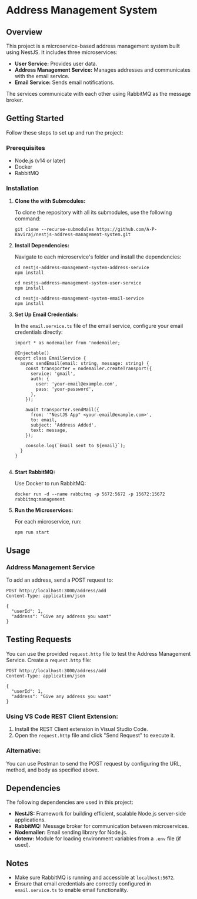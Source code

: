 # Address Management System

## Overview

This project is a microservice-based address management system built using NestJS. It includes three microservices:

-   **User Service:** Provides user data.
-   **Address Management Service:** Manages addresses and communicates with the email service.
-   **Email Service:** Sends email notifications.

The services communicate with each other using RabbitMQ as the message broker.

## Getting Started

Follow these steps to set up and run the project:

### Prerequisites

-   Node.js (v14 or later)
-   Docker
-   RabbitMQ

### Installation

1.  **Clone the with Submodules:**
   
    To clone the repository with all its submodules, use the following command:
    ```
    git clone --recurse-submodules https://github.com/A-P-Kaviraj/nestjs-address-management-system.git
    ```
    
3.  **Install Dependencies:**
    
    Navigate to each microservice's folder and install the dependencies:
    
    ```
    cd nestjs-address-management-system-address-service
    npm install
    ```
    ```
    cd nestjs-address-management-system-user-service
    npm install
    ```
    ```
    cd nestjs-address-management-system-email-service
    npm install
    ```
4.  **Set Up Email Credentials:**
    
    In the `email.service.ts` file of the email service, configure your email credentials directly:
    ```
    import * as nodemailer from 'nodemailer;
    
    @Injectable()
    export class EmailService {
      async sendEmail(email: string, message: string) {
        const transporter = nodemailer.createTransport({
          service: 'gmail',
          auth: {
            user: 'your-email@example.com',
            pass: 'your-password',
          },
        });
    
        await transporter.sendMail({
          from: '"NestJS App" <your-email@example.com>',
          to: email,
          subject: 'Address Added',
          text: message,
        });
    
        console.log(`Email sent to ${email}`);
      }
    }
   
    
5.  **Start RabbitMQ:**
    
    Use Docker to run RabbitMQ:
    
	   ```
	   docker run -d --name rabbitmq -p 5672:5672 -p 15672:15672 rabbitmq:management
	  ```
    
6.  **Run the Microservices:**
    
    For each microservice, run:
    
    ```
    npm run start
    ```
## Usage

### Address Management Service

To add an address, send a POST request to:

```
POST http://localhost:3000/address/add
Content-Type: application/json

{
  "userId": 1,
  "address": "Give any address you want"
}
```
## Testing Requests

You can use the provided `request.http` file to test the Address Management Service.
Create a `request.http` file:

```
POST http://localhost:3000/address/add
Content-Type: application/json

{
  "userId": 1,
  "address": "Give any address you want"
}
```

### Using VS Code REST Client Extension:

1.  Install the REST Client extension in Visual Studio Code.
2.  Open the `request.http` file and click "Send Request" to execute it.

### Alternative:

You can use Postman to send the POST request by configuring the URL, method, and body as specified above.

## Dependencies

The following dependencies are used in this project:

-   **NestJS:** Framework for building efficient, scalable Node.js server-side applications.
-   **RabbitMQ:** Message broker for communication between microservices.
-   **Nodemailer:** Email sending library for Node.js.
-   **dotenv:** Module for loading environment variables from a `.env` file (if used).

## Notes

-   Make sure RabbitMQ is running and accessible at `localhost:5672`.
-   Ensure that email credentials are correctly configured in `email.service.ts` to enable email functionality.
